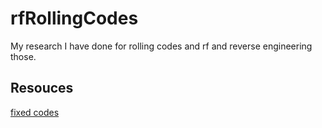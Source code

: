 # rfRollingCodes

My research I have done for rolling codes and rf and reverse engineering those.


## Resouces

[fixed codes](https://andrewmohawk.com/2015/08/31/hacking-fixed-key-remotes-with-only-rfcat/)
